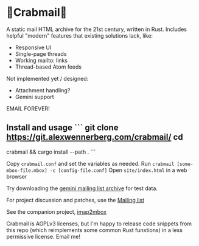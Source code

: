 # 🦀Crabmail🦀

A static mail HTML archive for the 21st century, written in Rust. Includes
helpful "modern" features that existing solutions lack, like:

* Responsive UI
* Single-page threads
* Working mailto: links
* Thread-based Atom feeds

Not implemented yet / designed:
* Attachment handling?
* Gemini support

EMAIL FOREVER!

## Install and usage ``` git clone https://git.alexwennerberg.com/crabmail/ cd
crabmail && cargo install --path .  ```

Copy `crabmail.conf` and set the variables as needed.  Run `crabmail
[some-mbox-file.mbox] -c [config-file.conf]` Open `site/index.html` in a web
browser 

Try downloading the [gemini mailing list
archive](https://lists.orbitalfox.eu/archives/gemini/) for test data.

For project discussion and patches, use the [Mailing
list](https://lists.flounder.online/crabmail/)

See the companion project,
[imap2mbox](https://git.alexwennerberg.com/imap2mbox/)

Crabmail is AGPLv3 licenses, but I'm happy to release code snippets from this
repo (which reimplements some common Rust funxtions) in a less permissive
license. Email me!
